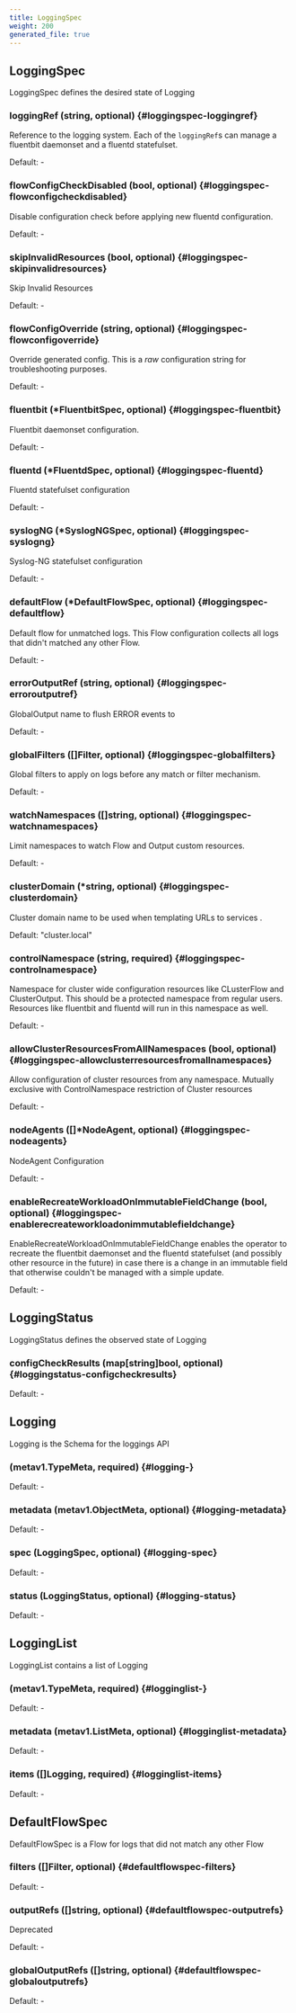 ```yaml
---
title: LoggingSpec
weight: 200
generated_file: true
---
```


## LoggingSpec

LoggingSpec defines the desired state of Logging

### loggingRef (string, optional) {#loggingspec-loggingref}

Reference to the logging system. Each of the `loggingRef`s can manage a fluentbit daemonset and a fluentd statefulset. 

Default: -

### flowConfigCheckDisabled (bool, optional) {#loggingspec-flowconfigcheckdisabled}

Disable configuration check before applying new fluentd configuration. 

Default: -

### skipInvalidResources (bool, optional) {#loggingspec-skipinvalidresources}

Skip Invalid Resources 

Default: -

### flowConfigOverride (string, optional) {#loggingspec-flowconfigoverride}

Override generated config. This is a *raw* configuration string for troubleshooting purposes. 

Default: -

### fluentbit (*FluentbitSpec, optional) {#loggingspec-fluentbit}

Fluentbit daemonset configuration. 

Default: -

### fluentd (*FluentdSpec, optional) {#loggingspec-fluentd}

Fluentd statefulset configuration 

Default: -

### syslogNG (*SyslogNGSpec, optional) {#loggingspec-syslogng}

Syslog-NG statefulset configuration 

Default: -

### defaultFlow (*DefaultFlowSpec, optional) {#loggingspec-defaultflow}

Default flow for unmatched logs. This Flow configuration collects all logs that didn't matched any other Flow. 

Default: -

### errorOutputRef (string, optional) {#loggingspec-erroroutputref}

GlobalOutput name to flush ERROR events to 

Default: -

### globalFilters ([]Filter, optional) {#loggingspec-globalfilters}

Global filters to apply on logs before any match or filter mechanism. 

Default: -

### watchNamespaces ([]string, optional) {#loggingspec-watchnamespaces}

Limit namespaces to watch Flow and Output custom resources. 

Default: -

### clusterDomain (*string, optional) {#loggingspec-clusterdomain}

Cluster domain name to be used when templating URLs to services . 

Default:  "cluster.local"

### controlNamespace (string, required) {#loggingspec-controlnamespace}

Namespace for cluster wide configuration resources like CLusterFlow and ClusterOutput. This should be a protected namespace from regular users. Resources like fluentbit and fluentd will run in this namespace as well. 

Default: -

### allowClusterResourcesFromAllNamespaces (bool, optional) {#loggingspec-allowclusterresourcesfromallnamespaces}

Allow configuration of cluster resources from any namespace. Mutually exclusive with ControlNamespace restriction of Cluster resources 

Default: -

### nodeAgents ([]*NodeAgent, optional) {#loggingspec-nodeagents}

NodeAgent Configuration 

Default: -

### enableRecreateWorkloadOnImmutableFieldChange (bool, optional) {#loggingspec-enablerecreateworkloadonimmutablefieldchange}

EnableRecreateWorkloadOnImmutableFieldChange enables the operator to recreate the fluentbit daemonset and the fluentd statefulset (and possibly other resource in the future) in case there is a change in an immutable field that otherwise couldn't be managed with a simple update. 

Default: -


## LoggingStatus

LoggingStatus defines the observed state of Logging

### configCheckResults (map[string]bool, optional) {#loggingstatus-configcheckresults}

Default: -


## Logging

Logging is the Schema for the loggings API

###  (metav1.TypeMeta, required) {#logging-}

Default: -

### metadata (metav1.ObjectMeta, optional) {#logging-metadata}

Default: -

### spec (LoggingSpec, optional) {#logging-spec}

Default: -

### status (LoggingStatus, optional) {#logging-status}

Default: -


## LoggingList

LoggingList contains a list of Logging

###  (metav1.TypeMeta, required) {#logginglist-}

Default: -

### metadata (metav1.ListMeta, optional) {#logginglist-metadata}

Default: -

### items ([]Logging, required) {#logginglist-items}

Default: -


## DefaultFlowSpec

DefaultFlowSpec is a Flow for logs that did not match any other Flow

### filters ([]Filter, optional) {#defaultflowspec-filters}

Default: -

### outputRefs ([]string, optional) {#defaultflowspec-outputrefs}

Deprecated 

Default: -

### globalOutputRefs ([]string, optional) {#defaultflowspec-globaloutputrefs}

Default: -


